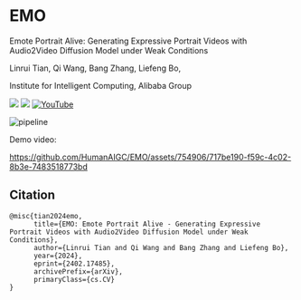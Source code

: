 # EMO
Emote Portrait Alive: Generating Expressive Portrait Videos with Audio2Video Diffusion Model under Weak Conditions

Linrui Tian, Qi Wang, Bang Zhang, Liefeng Bo,

Institute for Intelligent Computing, Alibaba Group

<a href='https://humanaigc.github.io/emote-portrait-alive/'><img src='https://img.shields.io/badge/Project-Page-Green'></a>
<a href='https://arxiv.org/abs/2402.17485'><img src='https://img.shields.io/badge/Paper-Arxiv-red'></a>
[![YouTube](https://badges.aleen42.com/src/youtube.svg)](https://youtu.be/VlJ71kzcn9Y)

![pipeline](content/intro.png)

Demo video:

https://github.com/HumanAIGC/EMO/assets/754906/717be190-f59c-4c02-8b3e-7483518773bd


 
## Citation
```
@misc{tian2024emo,
      title={EMO: Emote Portrait Alive - Generating Expressive Portrait Videos with Audio2Video Diffusion Model under Weak Conditions}, 
      author={Linrui Tian and Qi Wang and Bang Zhang and Liefeng Bo},
      year={2024},
      eprint={2402.17485},
      archivePrefix={arXiv},
      primaryClass={cs.CV}
}
```







